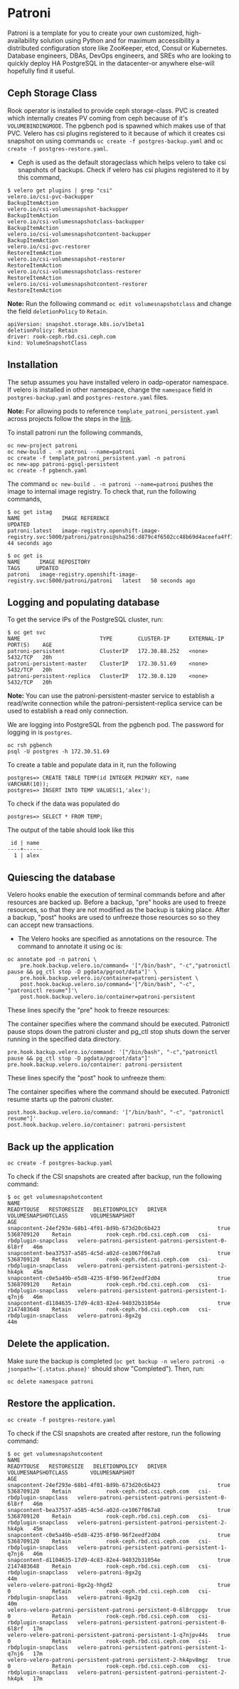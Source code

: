 # Patroni
Patroni is a template for you to create your own customized, high-availability solution using Python and for maximum accessibility 
a distributed configuration store like ZooKeeper, etcd, Consul or Kubernetes. 
Database engineers, DBAs, DevOps engineers, and SREs who are looking to quickly 
deploy HA PostgreSQL in the datacenter-or anywhere else-will hopefully find it useful.


## Ceph Storage Class
Rook operator is installed to provide ceph storage-class. PVC is created which internally creates PV coming from ceph because of it's `VOLUMEBINDINGMODE`. The pgbench pod is spawned 
which makes use of that PVC. Velero has csi plugins registered to it because of which it creates csi snapshot on using commands `oc create -f postgres-backup.yaml` and `oc create -f postgres-restore.yaml`.

- Ceph is used as the default storageclass which helps velero to take csi snapshots of backups. Check if velero has csi plugins registered to it by this command,

```
$ velero get plugins | grep "csi"
velero.io/csi-pvc-backupper                            BackupItemAction
velero.io/csi-volumesnapshot-backupper                 BackupItemAction
velero.io/csi-volumesnapshotclass-backupper            BackupItemAction
velero.io/csi-volumesnapshotcontent-backupper          BackupItemAction
velero.io/csi-pvc-restorer                             RestoreItemAction
velero.io/csi-volumesnapshot-restorer                  RestoreItemAction
velero.io/csi-volumesnapshotclass-restorer             RestoreItemAction
velero.io/csi-volumesnapshotcontent-restorer           RestoreItemAction
```

<b>Note:</b> Run the following command `oc edit volumesnapshotclass` and change the field `deletionPolicy` to `Retain`.

```
apiVersion: snapshot.storage.k8s.io/v1beta1
deletionPolicy: Retain
driver: rook-ceph.rbd.csi.ceph.com
kind: VolumeSnapshotClass
```

## Installation
The setup assumes you have installed velero in oadp-operator namespace. If velero is installed in other namespace, 
change the `namespace` field in `postgres-backup.yaml` and `postgres-restore.yaml` files. 

<b>Note:</b> For allowing pods to reference `template_patroni_persistent.yaml` across projects 
follow the steps in the [link](https://docs.openshift.com/online/starter/openshift_images/managing_images/using-image-pull-secrets.html#images-allow-pods-to-reference-images-across-projects_using-image-pull-secrets).

To install patroni run the following commands,

```
oc new-project patroni
oc new-build . -n patroni --name=patroni
oc create -f template_patroni_persistent.yaml -n patroni
oc new-app patroni-pgsql-persistent 
oc create -f pgbench.yaml
```

The command `oc new-build . -n patroni --name=patroni` pushes the image to internal image registry. To check that, run the following commands,

```
$ oc get istag
NAME             IMAGE REFERENCE                                                                                                                            UPDATED
patroni:latest   image-registry.openshift-image-registry.svc:5000/patroni/patroni@sha256:d879c4f6502cc48b69d4aceefa4ff166b2900ff8d11b30937c59da20e3711aa5   44 seconds ago
```
```
$ oc get is
NAME      IMAGE REPOSITORY                                                   TAGS     UPDATED
patroni   image-registry.openshift-image-registry.svc:5000/patroni/patroni   latest   50 seconds ago
```

## Logging and populating database
To get the service IPs of the PostgreSQL cluster, run:

```
$ oc get svc
NAME                         TYPE        CLUSTER-IP      EXTERNAL-IP   PORT(S)    AGE
patroni-persistent           ClusterIP   172.30.88.252   <none>        5432/TCP   20h
patroni-persistent-master    ClusterIP   172.30.51.69    <none>        5432/TCP   20h
patroni-persistent-replica   ClusterIP   172.30.0.120    <none>        5432/TCP   20h
```

<b>Note:</b> You can use the patroni-persistent-master service to establish a read/write connection 
while the patroni-persistent-replica service can be used to establish a read only connection.

We are logging into PostgreSQL from the pgbench pod. The password for logging in is `postgres`.
```
oc rsh pgbench
psql -U postgres -h 172.30.51.69
```

To create a table and populate data in it, run the following
```
postgres=> CREATE TABLE TEMP(id INTEGER PRIMARY KEY, name VARCHAR(10));
postgres=> INSERT INTO TEMP VALUES(1,'alex');
```

To check if the data was populated do
```
postgres=> SELECT * FROM TEMP;
```
The output of the table should look like this
```
 id | name 
----+------
  1 | alex

```

## Quiescing the database

Velero hooks enable the execution of terminal commands before and after resources are backed up. 
Before a backup, "pre" hooks are used to freeze resources, so that they are not modified as the backup is taking place. 
After a backup, "post" hooks are used to unfreeze those resources so so they can accept new transactions.


- The Velero hooks are specified as annotations on the resource. The command to annotate it using oc is:
```
oc annotate pod -n patroni \
    pre.hook.backup.velero.io/command= '["/bin/bash", "-c","patronictl pause && pg_ctl stop -D pgdata/pgroot/data"]' \
    pre.hook.backup.velero.io/container=patroni-persistent \
    post.hook.backup.velero.io/command='["/bin/bash", "-c", "patronictl resume"]'\
    post.hook.backup.velero.io/container=patroni-persistent
```

These lines specify the "pre" hook to freeze resources:

The container specifies where the command should be executed. Patronictl pause stops down the patroni cluster and pg_ctl stop shuts down the server running in the specified data directory.
```
pre.hook.backup.velero.io/command: '["/bin/bash", "-c","patronictl pause && pg_ctl stop -D pgdata/pgroot/data"]'
pre.hook.backup.velero.io/container: patroni-persistent
```

These lines specify the "post" hook to unfreeze them:

The container specifies where the command should be executed. Patronictl resume starts up the patroni cluster.
```
post.hook.backup.velero.io/command: '["/bin/bash", "-c", "patronictl resume"]'
post.hook.backup.velero.io/container: patroni-persistent
```

## Back up the application
```
oc create -f postgres-backup.yaml 
```

To check if the CSI snapshots are created after backup, run the following command:
```
$ oc get volumesnapshotcontent
NAME                                                              READYTOUSE   RESTORESIZE   DELETIONPOLICY   DRIVER                       VOLUMESNAPSHOTCLASS       VOLUMESNAPSHOT                                         AGE
snapcontent-24ef293e-68b1-4f01-8d9b-673d20c6b423                  true         5368709120    Retain           rook-ceph.rbd.csi.ceph.com   csi-rbdplugin-snapclass   velero-patroni-persistent-patroni-persistent-0-6l8rf   46m
snapcontent-bea37537-a585-4c5d-a02d-ce1067f067a8                  true         5368709120    Retain           rook-ceph.rbd.csi.ceph.com   csi-rbdplugin-snapclass   velero-patroni-persistent-patroni-persistent-2-hk4pk   45m
snapcontent-c0e5a49b-e5d8-4235-8f90-96f2eedf2d04                  true         5368709120    Retain           rook-ceph.rbd.csi.ceph.com   csi-rbdplugin-snapclass   velero-patroni-persistent-patroni-persistent-1-q7nj6   46m
snapcontent-d1104635-17d9-4c83-82e4-94032b31054e                  true         2147483648    Retain           rook-ceph.rbd.csi.ceph.com   csi-rbdplugin-snapclass   velero-patroni-8gx2g                                   44m
```

## Delete the application.
Make sure the backup is completed (`oc get backup -n velero patroni -o jsonpath='{.status.phase}'`
should show "Completed"). Then, run:
```
oc delete namespace patroni
```

## Restore the application.
```
oc create -f postgres-restore.yaml 
```
To check if the CSI snapshots are created after restore, run the following command:
```
$ oc get volumesnapshotcontent
NAME                                                              READYTOUSE   RESTORESIZE   DELETIONPOLICY   DRIVER                       VOLUMESNAPSHOTCLASS       VOLUMESNAPSHOT                                         AGE
snapcontent-24ef293e-68b1-4f01-8d9b-673d20c6b423                  true         5368709120    Retain           rook-ceph.rbd.csi.ceph.com   csi-rbdplugin-snapclass   velero-patroni-persistent-patroni-persistent-0-6l8rf   46m
snapcontent-bea37537-a585-4c5d-a02d-ce1067f067a8                  true         5368709120    Retain           rook-ceph.rbd.csi.ceph.com   csi-rbdplugin-snapclass   velero-patroni-persistent-patroni-persistent-2-hk4pk   45m
snapcontent-c0e5a49b-e5d8-4235-8f90-96f2eedf2d04                  true         5368709120    Retain           rook-ceph.rbd.csi.ceph.com   csi-rbdplugin-snapclass   velero-patroni-persistent-patroni-persistent-1-q7nj6   46m
snapcontent-d1104635-17d9-4c83-82e4-94032b31054e                  true         2147483648    Retain           rook-ceph.rbd.csi.ceph.com   csi-rbdplugin-snapclass   velero-patroni-8gx2g                                   44m
velero-velero-patroni-8gx2g-hhgd2                                 true         0             Retain           rook-ceph.rbd.csi.ceph.com   csi-rbdplugin-snapclass   velero-patroni-8gx2g                                   40m
velero-velero-patroni-persistent-patroni-persistent-0-6l8rcppgv   true         0             Retain           rook-ceph.rbd.csi.ceph.com   csi-rbdplugin-snapclass   velero-patroni-persistent-patroni-persistent-0-6l8rf   17m
velero-velero-patroni-persistent-patroni-persistent-1-q7njpv44s   true         0             Retain           rook-ceph.rbd.csi.ceph.com   csi-rbdplugin-snapclass   velero-patroni-persistent-patroni-persistent-1-q7nj6   17m
velero-velero-patroni-persistent-patroni-persistent-2-hk4pv8mgz   true         0             Retain           rook-ceph.rbd.csi.ceph.com   csi-rbdplugin-snapclass   velero-patroni-persistent-patroni-persistent-2-hk4pk   17m
```


